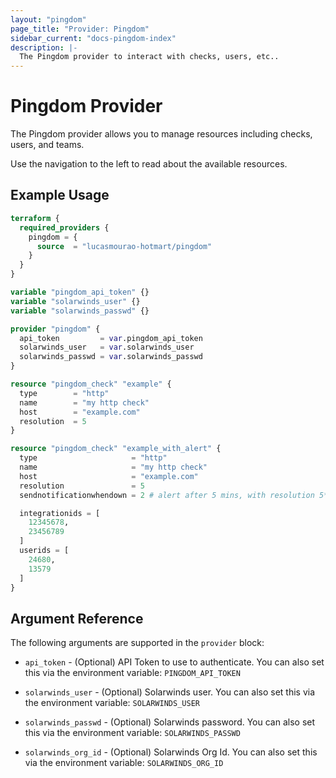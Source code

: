 ```yaml
---
layout: "pingdom"
page_title: "Provider: Pingdom"
sidebar_current: "docs-pingdom-index"
description: |-
  The Pingdom provider to interact with checks, users, etc..
---
```


# Pingdom Provider

The Pingdom provider allows you to manage resources including checks,
users, and teams.

Use the navigation to the left to read about the available resources.

## Example Usage

```terraform
terraform {
  required_providers {
    pingdom = {
      source  = "lucasmourao-hotmart/pingdom"
    }
  }
}

variable "pingdom_api_token" {}
variable "solarwinds_user" {}
variable "solarwinds_passwd" {}

provider "pingdom" {
  api_token         = var.pingdom_api_token
  solarwinds_user   = var.solarwinds_user
  solarwinds_passwd = var.solarwinds_passwd
}

resource "pingdom_check" "example" {
  type        = "http"
  name        = "my http check"
  host        = "example.com"
  resolution  = 5
}

resource "pingdom_check" "example_with_alert" {
  type                     = "http"
  name                     = "my http check"
  host                     = "example.com"
  resolution               = 5
  sendnotificationwhendown = 2 # alert after 5 mins, with resolution 5*(2-1)

  integrationids = [
    12345678,
    23456789
  ]
  userids = [
    24680,
    13579
  ]
}
```

## Argument Reference

The following arguments are supported in the `provider` block:

* `api_token` - (Optional) API Token to use to authenticate. You can
also set this via the environment variable: `PINGDOM_API_TOKEN`

* `solarwinds_user` - (Optional) Solarwinds user. You can
also set this via the environment variable: `SOLARWINDS_USER`

* `solarwinds_passwd` - (Optional) Solarwinds password. You can
also set this via the environment variable: `SOLARWINDS_PASSWD`

* `solarwinds_org_id` - (Optional) Solarwinds Org Id. You can
also set this via the environment variable: `SOLARWINDS_ORG_ID`
